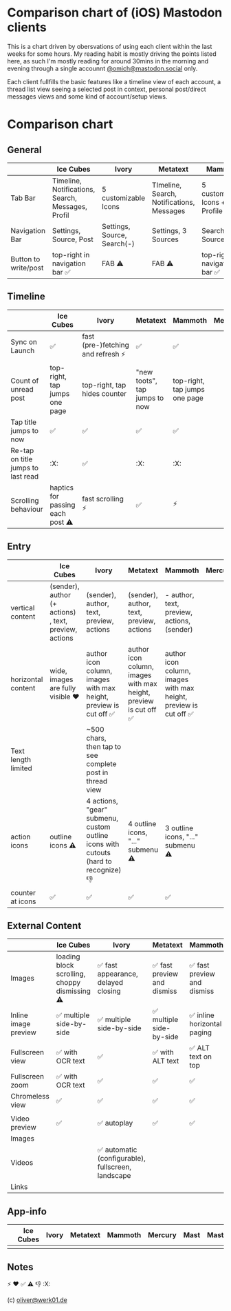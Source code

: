 # Comparison chart of (iOS) Mastodon clients

This is a chart driven by obersvations of using each client within the last weeks for some hours. My reading habit is mostly driving the points listed here, as such I'm mostly reading for around 30mins in the morning and evening through a single accounnt [@omich@mastodon.social](https://mastodon.social/@omich) only.

Each client fullfills the basic features like a timeline view of each account, a thread list view seeing a selected post in context, personal post/direct messages views and some kind of account/setup views.

# Comparison chart

## General

|                      | Ice Cubes                                         | Ivory                       | Metatext                                  | Mammoth                                        | Mercury | Mast | Mastoot | tooot | Toot! | Tusker | Woolly |
| -------------------- | ------------------------------------------------- | --------------------------- | ----------------------------------------- | ---------------------------------------------- | ------- | ---- | ------- | ----- | ----- | ------ | ------ |
| Tab Bar              | Timeline, Notifications, Search, Messages, Profil | 5 customizable Icons        | TImeline, Search, Notifications, Messages | 5 customizable Icons + Profile                 |         |      |         |       |       |        |        |
| Navigation Bar       | Settings, Source, Post                            | Settings, Source, Search(-) | Settings, 3 Sources                       | Search(?), Source, Post                        |         |      |         |       |       |        |        |
| Button to write/post | top-right in navigation bar :white_check_mark:    | FAB :warning:               | FAB :warning:                             | top-right in navigation bar :white_check_mark: |         |      |         |       |       |        |        |

## Timeline

|                                    | Ice Cubes                               | Ivory                                 | Metatext                      | Mammoth                       | Mercury | Mast | Mastoot | tooot | Toot! | Tusker | Woolly |
| ---------------------------------- | --------------------------------------- | ------------------------------------- | ----------------------------- | ----------------------------- | ------- | ---- | ------- | ----- | ----- | ------ | ------ |
| Sync on Launch                     | :white_check_mark:                      | fast (pre-)fetching and refresh :zap: | :white_check_mark:            | :white_check_mark:            |         |      |         |       |       |        |        |
| Count of unread post               | top-right, tap jumps one page           | top-right, tap hides counter          | "new toots", tap jumps to now | top-right, tap jumps one page |         |      |         |       |       |        |        |
| Tap title jumps to now             | :white_check_mark:                      | :white_check_mark:                    | :white_check_mark:            | :white_check_mark:            |         |      |         |       |       |        |        |
| Re-tap on title jumps to last read | :X:                                     | :white_check_mark:                    | :X:                           | :X:                           |         |      |         |       |       |        |        |
| Scrolling behaviour                | haptics for passing each post :warning: | fast scrolling :zap:                  | :white_check_mark:            | :zap:                         |         |      |         |       |       |        |        |

## Entry

|                     | Ice Cubes                                             | Ivory                                                                                 | Metatext                                                                          | Mammoth                                                                           | Mercury | Mast | Mastoot | tooot | Toot! | Tusker | Woolly |
| ------------------- | ----------------------------------------------------- | ------------------------------------------------------------------------------------- | --------------------------------------------------------------------------------- | --------------------------------------------------------------------------------- | ------- | ---- | ------- | ----- | ----- | ------ | ------ |
| vertical content    | (sender), author (+ actions) , text, preview, actions | (sender), author, text, preview, actions                                              | (sender), author, text, preview, actions                                          | - author, text, preview, actions, (sender)                                        |         |      |         |       |       |        |        |
| horizontal content  | wide, images are fully visible :hearts:               | author icon column, images with max height, preview is cut off :white_check_mark:     | author icon column, images with max height, preview is cut off :white_check_mark: | author icon column, images with max height, preview is cut off :white_check_mark: |         |      |         |       |       |        |        |
| Text length limited |                                                       | ~500 chars, then tap to see complete post in thread view                              |                                                                                   |                                                                                   |         |      |         |       |       |        |        |
| action icons        | outline icons :warning:                               | 4 actions, "gear" submenu, custom outline icons with cutouts (hard to recognize) :-1: | 4 outline icons, "..." submenu :warning:                                          | 3 outline icons, "..." submenu :warning:                                          |         |      |         |       |       |        |        |
| counter at icons    | :white_check_mark:                                    | :white_check_mark:                                                                    | :white_check_mark:                                                                | :white_check_mark:                                                                |         |      |         |       |       |        |        |

## External Content

|                      | Ice Cubes                                            | Ivory                                                              | Metatext                                    | Mammoth                                     | Mercury | Mast | Mastoot | tooot | Toot! | Tusker | Woolly |
| -------------------- | ---------------------------------------------------- | ------------------------------------------------------------------ | ------------------------------------------- | ------------------------------------------- | ------- | ---- | ------- | ----- | ----- | ------ | ------ |
| Images               | loading block scrolling, choppy dismissing :warning: | :white_check_mark: fast appearance, delayed closing                | :white_check_mark: fast preview and dismiss | :white_check_mark: fast preview and dismiss |         |      |         |       |       |        |        |
| Inline image preview | :white_check_mark: multiple side-by-side             | :white_check_mark: multiple side-by-side                           | :white_check_mark: multiple side-by-side    | :white_check_mark: inline horizontal paging |         |      |         |       |       |        |        |
| Fullscreen view      | :white_check_mark: with OCR text                     | :white_check_mark:                                                 | :white_check_mark: with ALT text            | :white_check_mark: ALT text on top          |         |      |         |       |       |        |        |
| Fullscreen zoom      | :white_check_mark: with OCR text                     | :white_check_mark:                                                 | :white_check_mark:                          | :white_check_mark:                          |         |      |         |       |       |        |        |
| Chromeless view      | :white_check_mark:                                   | :white_check_mark:                                                 | :white_check_mark:                          | :white_check_mark:                          |         |      |         |       |       |        |        |
|                      |                                                      |                                                                    |                                             |                                             |         |      |         |       |       |        |        |
| Video preview        | :white_check_mark:                                   | :white_check_mark: autoplay                                        | :white_check_mark:                          | :white_check_mark:                          |         |      |         |       |       |        |        |
| Images               |                                                      |                                                                    |                                             |                                             |         |      |         |       |       |        |        |
| Videos               |                                                      | :white_check_mark: automatic (configurable), fullscreen, landscape |                                             |                                             |         |      |         |       |       |        |        |
| Links                |                                                      |                                                                    |                                             |                                             |         |      |         |       |       |        |        |

## App-info

|   | Ice Cubes | Ivory | Metatext | Mammoth | Mercury | Mast | Mastoot | tooot | Toot! | Tusker | Woolly |
| - | --------- | ----- | -------- | ------- | ------- | ---- | ------- | ----- | ----- | ------ | ------ |
|   |           |       |          |         |         |      |         |       |       |        |        |

## Notes

:zap:
:hearts:
:white_check_mark:
:warning:
:-1:
:X:

(c) oliver@werk01.de
